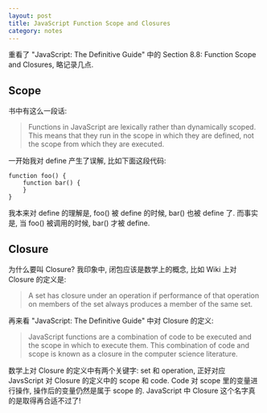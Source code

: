 ```yaml
---
layout: post
title: JavaScript Function Scope and Closures
category: notes
---
```

重看了 "JavaScript: The Definitive Guide" 中的 Section 8.8: Function Scope and Closures, 略记录几点.

## Scope

书中有这么一段话:

> Functions in JavaScript are lexically rather than dynamically scoped. 
> This means that they run in the scope in which they are defined, not the scope from which they are executed.

一开始我对 define 产生了误解, 比如下面这段代码:

    function foo() {
        function bar() {
        }
    }

我本来对 define 的理解是, foo() 被 define 的时候, bar() 也被 define 了. 而事实是, 当 foo() 被调用的时候, 
bar() 才被 define.

## Closure

为什么要叫 Closure? 我印象中, 闭包应该是数学上的概念, 比如 Wiki 上对 Closure 的定义是:

> A set has closure under an operation if performance of that operation on members of the set always produces a member of the same set.

再来看 "JavaScript: The Definitive Guide" 中对 Closure 的定义:

> JavaScript functions are a combination of code to be executed and the scope in which to execute them. 
> This combination of code and scope is known as a closure in the computer science literature.

数学上对 Closure 的定义中有两个关键字: set 和 operation, 
正好对应 JavsScript 对 Closure 的定义中的 scope 和 code. Code 对 scope 里的变量进行操作, 
操作后的变量仍然是属于 scope 的. JavaScript 中 Closure 这个名字真的是取得再合适不过了!
